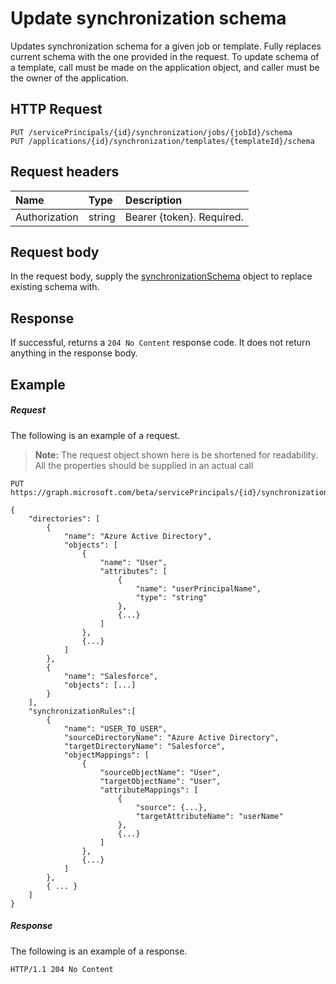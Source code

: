 # Update synchronization schema

Updates synchronization schema for a given job or template. Fully replaces current schema with the one provided in the request. To update schema of a template, call must be made on the application object, and caller must be the owner of the application.

## HTTP Request

```http
PUT /servicePrincipals/{id}/synchronization/jobs/{jobId}/schema
PUT /applications/{id}/synchronization/templates/{templateId}/schema
```

## Request headers

| Name           | Type    | Description|
|:---------------|:--------|:-----------|
| Authorization  | string  | Bearer {token}. Required. |

## Request body

In the request body, supply the [synchronizationSchema](../resources/synchronization_schema.md) object to replace existing schema with.

## Response

If successful, returns a `204 No Content` response code. It does not return anything in the response body.

## Example

##### Request
The following is an example of a request.
>**Note:** The request object shown here is be shortened for readability. All the properties should be supplied in an actual call


```http
PUT https://graph.microsoft.com/beta/servicePrincipals/{id}/synchronization/jobs/{jobId}/schema

{
    "directories": [
        {
            "name": "Azure Active Directory",
            "objects": [
                {
                    "name": "User",
                    "attributes": [
                        {
                            "name": "userPrincipalName",
                            "type": "string"
                        },
                        {...}
                    ]
                },
                {...}
            ]
        },
        {
            "name": "Salesforce",
            "objects": [...]
        }
    ],
    "synchronizationRules":[
        {
            "name": "USER_TO_USER",
            "sourceDirectoryName": "Azure Active Directory",
            "targetDirectoryName": "Salesforce",
            "objectMappings": [
                {
                    "sourceObjectName": "User",
                    "targetObjectName": "User",
                    "attributeMappings": [
                        {
                            "source": {...},
                            "targetAttributeName": "userName"
                        },
                        {...}
                    ]
                },
                {...}
            ]
        },
        { ... }
    ]
}

```

##### Response
The following is an example of a response.

```http
HTTP/1.1 204 No Content
```
